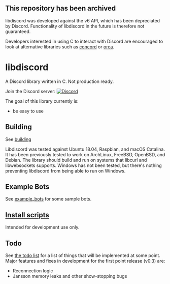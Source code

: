 ## This repository has been archived 
libdiscord was developed against the v6 API, which has been depreciated by Discord. 
Functionality of libdiscord in the future is therefore not guaranteed.

Developers interested in using C to interact with Discord are encouraged
to look at alternative libraries such as [concord](https://github.com/Cogmasters/concord) 
or [orca](https://github.com/cee-studio/orca). 

# libdiscord

A Discord library written in C. Not production ready. 

Join the Discord server: [![Discord](https://discordapp.com/api/guilds/339188611234922507/widget.png)](https://discord.gg/BGgcQQh)


The goal of this library currently is:
* be easy to use

## Building
See [building](doc/BUILDING.md)

Libdiscord was tested against Ubuntu 18.04, Raspbian, and macOS Catalina. 
It has been previously tested to work on ArchLinux, FreeBSD, OpenBSD, and Debian.
The library should build and run on systems that libcurl and libwebsockets supports.
Windows has not been tested, but there's nothing preventing libdiscord from being able to run on Windows. 

## Example Bots
See [example_bots](example_bots) for some sample bots.

## [Install scripts](scripts)
Intended for development use only.

## Todo
See [the todo list](TODO.md) for a list of things that will be implemented at some point. 
Major features and fixes in development for the first point release (v0.3) are:
 * Reconnection logic
 * Jansson memory leaks and other show-stopping bugs